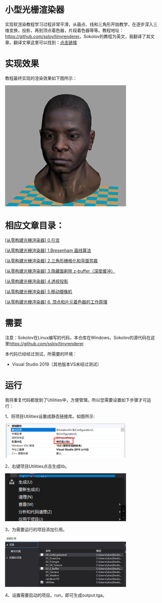 # 小型光栅渲染器

实现软渲染教程学习过程非常平滑，从画点、线和三角形开始教学，在逐步深入三维变换，投影，再到顶点着色器，片段着色器等等。教程地址：<https://github.com/ssloy/tinyrenderer>。Sokolov的教程为英文，我翻译了其文章。翻译文章这里可以找到：[点击链接](https://zhuanlan.zhihu.com/p/128112217)

# 实现效果

教程最终实现的渲染效果如下图所示：

<img src="./translate/chapter0/africanhead.png" width=400>

# 相应文章目录：

[[从零构建光栅渲染器] 0.引言](https://zhuanlan.zhihu.com/p/128112217)

[[从零构建光栅渲染器] 1.Bresenham 画线算法](https://zhuanlan.zhihu.com/p/128927381)

[[从零构建光栅渲染器] 2.三角形栅格化和背面剪裁](https://zhuanlan.zhihu.com/p/132698610)

[[从零构建光栅渲染器] 3.隐藏面剃除 z-buffer（深度缓冲）](https://zhuanlan.zhihu.com/p/133696671)

[[从零构建光栅渲染器] 4.透视投影](https://zhuanlan.zhihu.com/p/138500969)

[[从零构建光栅渲染器] 5.移动摄像机](https://zhuanlan.zhihu.com/p/140946151)

[[从零构建光栅渲染器] 6. 顶点和片元着色器的工作原理](https://zhuanlan.zhihu.com/p/141201484)

# 需要

注意：Sokolov在Linux编写的代码，本仓库在Windows，Sokolov的源代码在这里<https://github.com/ssloy/tinyrenderer>

本代码已经经过测试，所需要的环境：

- Visual Studio 2019（其他版本VS未经过测试）

# 运行

我将重复代码都放到了Utilities中，方便管理。所以您需要设置如下步骤才可运行：

1、将项目Utilities设置成静态链接库。如图所示:

<img src="./result/run1.png" width=400>

2、右键项目Utilities点击生成lib。

<img src="./result/run2.png" width=400>

3、为需要运行的项目添加引用。

<img src="./result/run3.jpg" width=400>

4、设置需要启动的项目。run，即可生成output.tga。

